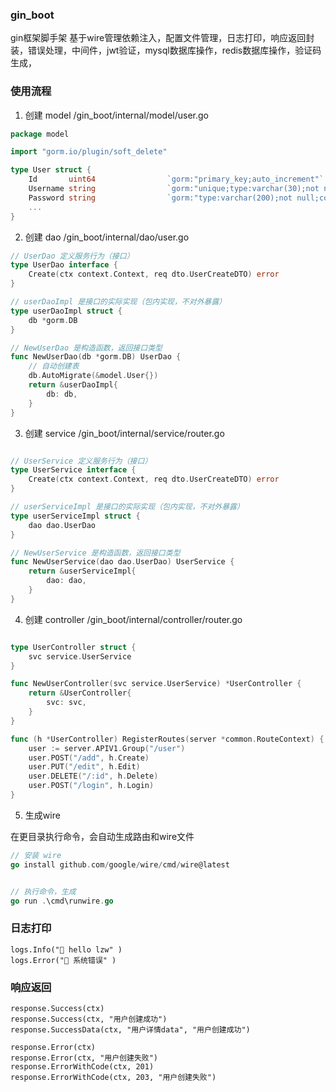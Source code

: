 ### gin_boot
gin框架脚手架
基于wire管理依赖注入，配置文件管理，日志打印，响应返回封装，错误处理，中间件，jwt验证，mysql数据库操作，redis数据库操作，验证码生成，

### 使用流程
1. 创建 model
   /gin_boot/internal/model/user.go
```go
package model

import "gorm.io/plugin/soft_delete"

type User struct {
	Id       uint64                `gorm:"primary_key;auto_increment"`
	Username string                `gorm:"unique;type:varchar(30);not null;comment:用户名"`
	Password string                `gorm:"type:varchar(200);not null;comment:密码"`
	...
}
```
2. 创建 dao
   /gin_boot/internal/dao/user.go
```go
// UserDao 定义服务行为（接口）
type UserDao interface {
	Create(ctx context.Context, req dto.UserCreateDTO) error
}

// userDaoImpl 是接口的实际实现（包内实现，不对外暴露）
type userDaoImpl struct {
	db *gorm.DB
}

// NewUserDao 是构造函数，返回接口类型
func NewUserDao(db *gorm.DB) UserDao {
	// 自动创建表
	db.AutoMigrate(&model.User{})
	return &userDaoImpl{
		db: db,
	}
}
```
3. 创建 service
   /gin_boot/internal/service/router.go
```go

// UserService 定义服务行为（接口）
type UserService interface {
	Create(ctx context.Context, req dto.UserCreateDTO) error
}

// userServiceImpl 是接口的实际实现（包内实现，不对外暴露）
type userServiceImpl struct {
	dao dao.UserDao
}

// NewUserService 是构造函数，返回接口类型
func NewUserService(dao dao.UserDao) UserService {
	return &userServiceImpl{
		dao: dao,
	}
}
```

4. 创建 controller
   /gin_boot/internal/controller/router.go
```go

type UserController struct {
	svc service.UserService
}

func NewUserController(svc service.UserService) *UserController {
	return &UserController{
		svc: svc,
	}
}

func (h *UserController) RegisterRoutes(server *common.RouteContext) {
	user := server.APIV1.Group("/user")
	user.POST("/add", h.Create)
	user.PUT("/edit", h.Edit)
	user.DELETE("/:id", h.Delete)
	user.POST("/login", h.Login)
}

```

5. 生成wire

在更目录执行命令，会自动生成路由和wire文件
```go
// 安装 wire
go install github.com/google/wire/cmd/wire@latest


// 执行命令，生成
go run .\cmd\runwire.go

```


### 日志打印
```
logs.Info("🚀 hello lzw" )
logs.Error("🚀 系统错误" )
```

### 响应返回
```
response.Success(ctx)
response.Success(ctx, "用户创建成功")
response.SuccessData(ctx, "用户详情data", "用户创建成功")

response.Error(ctx)
response.Error(ctx, "用户创建失败")
response.ErrorWithCode(ctx, 201)
response.ErrorWithCode(ctx, 203, "用户创建失败")
```
